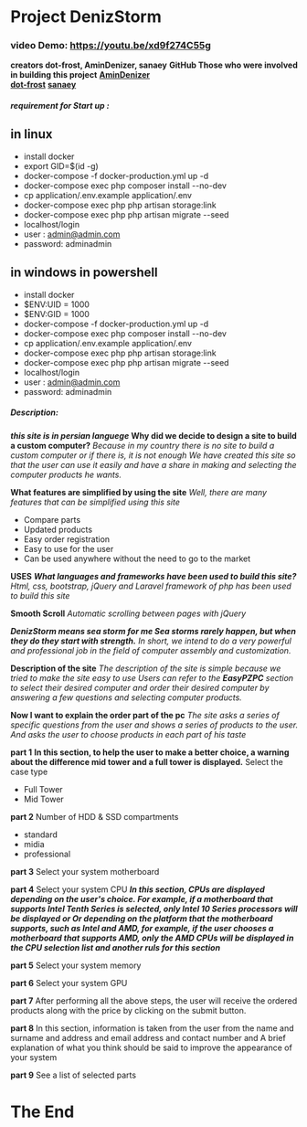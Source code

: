 # Project DenizStorm
### video Demo: <https://youtu.be/xd9f274C55g>
**creators dot-frost, AminDenizer, sanaey**
**GitHub Those who were involved in building this project**
**[AminDenizer](https://github.com/AminDenizer/)**         
**[dot-frost](https://github.com/dot-frost)**
**[sanaey](https://github.com/sanaey/)**

##### requirement for Start up :
## in linux
* install docker
* export GID=$(id -g)
* docker-compose -f docker-production.yml up -d
* docker-compose exec php composer install --no-dev
* cp application/.env.example application/.env
* docker-compose exec php php artisan storage:link
* docker-compose exec php php artisan migrate --seed
* localhost/login
* user : admin@admin.com
* password: adminadmin
 
## in windows in powershell
* install docker
* $ENV:UID = 1000
* $ENV:GID = 1000
* docker-compose -f docker-production.yml up -d
* docker-compose exec php composer install --no-dev
* cp application/.env.example application/.env
* docker-compose exec php php artisan storage:link
* docker-compose exec php php artisan migrate --seed
* localhost/login
* user : admin@admin.com
* password: adminadmin


##### Description:
***this site is in persian languege***
**Why did we decide to design a site to build a custom computer?**
*Because in my country there is no site to build a custom computer or if there is, it is not enough We have created this site so that the user can use it easily and have a share in making and selecting the computer products he wants.*

**What features are simplified by using the site**
*Well, there are many features that can be simplified using this site*
* Compare parts
* Updated products
* Easy order registration
* Easy to use for the user
* Can be used anywhere without the need to go to the market

**USES**
***What languages and frameworks have been used to build this site?***
*Html, css, bootstrap, jQuery and Laravel framework of php has been used to build this site*


**Smooth Scroll**
*Automatic scrolling between pages with jQuery*

***DenizStorm means sea storm for me Sea storms rarely happen, but when they do they start with strength.***
*In short, we intend to do a very powerful and professional job in the field of computer assembly and customization.*

**Description of the site**
*The description of the site is simple because we tried to make the site easy to use
Users can refer to the **EasyPZPC** section to select their desired computer and
order their desired computer by answering a few questions and selecting computer products.*

**Now I want to explain the order part of the pc**
*The site asks a series of specific questions from the user and shows a series of products to the user. And asks the user to choose products in each part of his taste*

**part 1**
**In this section, to help the user to make a better choice, a warning about the difference mid tower and a full tower is displayed.**
Select the case type
* Full Tower 
* Mid Tower

**part 2**
Number of HDD & SSD compartments
* standard
* midia
* professional

**part 3**
Select your system motherboard

**part 4**
Select your system CPU 
***In this section, CPUs are displayed depending on the user's choice. For example, if a motherboard that supports Intel Tenth Series is selected, only Intel 10 Series processors will be displayed or Or depending on the platform that the motherboard supports, such as Intel and AMD, for example, if the user chooses a motherboard that supports AMD, only the AMD CPUs will be displayed in the CPU selection list and another ruls for this section***

**part 5**
Select your system memory

**part 6**
Select your system GPU

**part 7**
After performing all the above steps, the user will receive the ordered products along with the price by clicking on the submit button.

**part 8**
In this section, information is taken from the user from the name and surname and address and email address and contact number and A brief explanation of what you think should be said to improve the appearance of your system

**part 9**
See a list of selected parts

# The End
